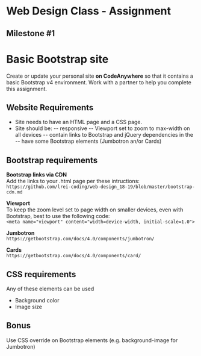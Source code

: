 # Web Design Class - Assignment

## Milestone #1

# Basic Bootstrap site

Create or update your personal site **on CodeAnywhere** so that it contains a basic Bootstrap v4 environment. Work with a partner to help you complete this assignment. 

## Website Requirements

- Site needs to have an HTML page and a CSS page.
- Site should be:
-- responsive
-- Viewport set to zoom to max-width on all devices
-- contain links to Bootstrap and jQuery dependencies in the <head> 
-- have some Bootstrap elements (Jumbotron an/or Cards)


## Bootstrap requirements
**Bootstrap links via CDN**  
Add the links to your .html page per these intructions:  
``` https://github.com/lrei-coding/web-design_18-19/blob/master/bootstrap-cdn.md ```

**Viewport**  
To keep the zoom level set to page width on smaller devices, even with Bootstrap, best to use the following code:  
```<meta name="viewport" content="width=device-width, initial-scale=1.0">```

**Jumbotron**  
```https://getbootstrap.com/docs/4.0/components/jumbotron/```

**Cards**  
```https://getbootstrap.com/docs/4.0/components/card/```

## CSS requirements
Any of these elements can be used
- Background color
- Image size

## Bonus
Use CSS override on Bootstrap elements (e.g. background-image for Jumbotron) 

